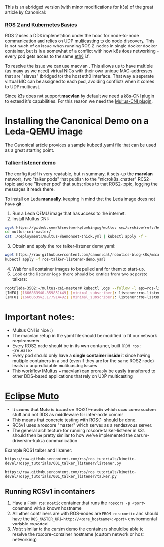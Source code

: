 This is an abridged version (with minor modifications for k3s) of the great article by Canonical:

### [ROS 2 and Kubernetes Basics](https://ubuntu.com/blog/exploring-ros-2-with-kubernetes) 

ROS 2 uses a DDS implenetation under the hood for node-to-node communication and relies on UDP multicasting to do node-discovery. This is not much of an issue when running ROS 2-nodes in single docker docker container, but is in a somewhat of a conflict with how k8s does networking - every pod gets acces to the same [eth0](https://ubuntu.com/blog/multus-how-to-escape-the-kubernetes-eth0-prison) i.f. 

To resolve the issue we can use [macvlan](https://backreference.org/2014/03/20/some-notes-on-macvlanmacvtap/) . This allows us to have multiple (as many as we need) virtual NICs with their own unique MAC-addresses that are "slaves" (bridged to) the host eth0 interface. That way a seperate virtual NIC can be assigned to each pod, avoiding conflicts when it comes to UDP multicast.

Since k3s does not support **macvlan**  by default we need a k8s-CNI plugin to extend it's capabilities.
For this reason we need the [Multus-CNI plugin](https://github.com/k8snetworkplumbingwg/multus-cni/blob/master/docs/quickstart.md). 

# Installing the Canonical Demo on a Leda-QEMU image

The Canonical article provides a sample kubectl .yaml file that can be used as a great starting point.

### [Talker-listener demo](https://github.com/canonical/robotics-blog-k8s/blob/main/ros-talker-listener-demo.yaml)  

The config itself is very readable, but in summary, it sets-up the **macvlan** network, two "talker pods" that publish to the "microk8s_chatter" ROS2-topic and one "listener pod" that subscribes to that ROS2-topic, logging the messages it reads there.

To install on Leda __manually__, keeping in mind that the Leda image does not have __git__ :

1) Run a Leda QEMU image that has access to the internet.
3) Install Multus CNI:
```bash
wget https://github.com/k8snetworkplumbingwg/multus-cni/archive/refs/heads/master.zipunzip master.zip 
cd multus-cni-master/
cat ./deployments/multus-daemonset-thick.yml | kubectl apply -f -
```
3) Obtain and apply the ros talker-listener demo yaml:
```bash
wget https://raw.githubusercontent.com/canonical/robotics-blog-k8s/main/ros-talker-listener-demo.yaml
kubectl apply -f ros-talker-listener-demo.yaml
```
4) Wait for all container images to be pulled and for them to start-up.
5) Look at the listener logs, there should be entries from two seperate talkers:
```bash 
root@leda-3502:~/multus-cni-master# kubectl logs --follow -l app=ros-listener
[INFO] [1666863960.859851649] [minimal_subscriber]: listener:ros-listener-deployment-575bfddd-jvm5j:1: "talker:ros-talker-deployment-6c447f496c-s274q:1: 3362"
[INFO] [1666863962.177914492] [minimal_subscriber]: listener:ros-listener-deployment-575bfddd-jvm5j:1: "talker:ros-talker-deployment-6c447f496c-8d9v9:1: 3333"
```

# Important notes:
- Multus CNI is nice :)
- The macvlan setup in the yaml file should be modified to fit our network requirements
- Every ROS2 node should be in its own container, built `FROM ros:<release>`
- Every pod should only have a **single container inside it** since having multiple containers in a pod (even if they are for the same ROS2 node) leads to unpredictable multicasting issues
- This workflow (Multus + macvlan) can prorably be easily transferred to other DDS-based applications that rely on UDP multicasting 

# [Eclipse Muto](https://github.com/eclipse-muto/agent) 


 - It seems that Muto is based on ROS(1)-noetic which uses some custom stuff and not DDS as middleware for inter-node comms
 - This means that concrete testing with ROS(1) should be done.
 - ROSv1 uses a roscore "master" which serves as a rendezvous server.
 - The general architecture for running roscore-talker-listener in k3s should then be pretty similar to how we've implemented the carsim-driversim-kuksa communication 

Example ROS1 talker and listener:

```
https://raw.githubusercontent.com/ros/ros_tutorials/kinetic-devel/rospy_tutorials/001_talker_listener/listener.py
```

```
https://raw.githubusercontent.com/ros/ros_tutorials/kinetic-devel/rospy_tutorials/001_talker_listener/talker.py
```
## Running ROSv1 in containers
1. Have a  `FROM ros:noetic` container that runs the `roscore -p <port>` command with a known hostname
2. All other containers are with ROS-nodes are `FROM ros:noetic` and should have the `ROS_MASTER_URI=http://<core_hostname>:<port>` environmental variable exported
3. _Note_: similar to the carsim demo the containers should be able to resolve the roscore-container hostname (custom network or host networking)
